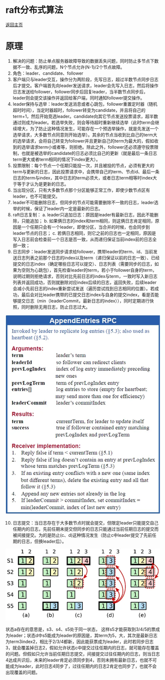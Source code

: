 # raft分布式算法

[返回主页](../../README.md)

# 原理


1. 解决的问题：防止单点服务器故障导致的数据丢失问题，同时防止多节点下数据不一致、乱序的问题，N个节点允许(N-1)/2个节点故障。
2. 角色：leader、candidate、follower
3. 客户端只与leader交互，操作分为两阶段，先写日志，超过半数节点同步日志后才提交。客户端首先向leader发送请求，leader会先写入日志，然后将操作日志发送给follower，follower同步后回复leader，当半数节点同步后，leader则会提交该操作并返回给客户端，同时通知follower提交操作。
4. leader保持与选举：leader发送消息或者心跳包，follower重置定时器（随机超时时间），当定时器超时，follower转变为candidate，并且将自己的term+1，然后开始竞选leader。candidate向其它节点发送投票请求，超半数通过则成为leader。若选举失败，则会等待超时重新继续选举（此时term会继续增大，为了防止这种情况发生，可能存在一个预选举操作，就是先发送一个选举请求，大多数节点同意则开始选举）。其余的节点当收到比自己的term大的选举请求，会将自己转变为follower并且更新自己的term为最大的，假如收到的选举请求term小或者等，则拒绝。除此之外，follower还必须遵守投票限制，也就是被选举的candidate的日志必须比自己的更新（就是最后一条日志term更大或者term相同的情况下index更大）。
5. 投票限制：每个节点一个任期只能投一次，并且被投的节点，必须有更大的term与更新的日志，因此投票请求中，会携带自己的term、节点id、最后一条日志的term与index，其中日志的term必须大，或者日志term相等时index大于等于才认为是更新的日志。
6. 当出现分区，只有大多数节点那个分区能够正常工作，即使少数节点区有leader，也不可能提交。
7. leader不可能删除日志，但同步的节点可能需要删除不一致的日志，leader选举的时候，保证了leader内一定是最新的日志。
8. raft日志复制：
  a. leader只追加日志：原因是leader有最新日志，因此不能删除，只能追加；
  b. 如果俩日志的index和term相同，则这俩日志肯定相同，原因是一个任期只会有一个leader，即使分区，当合并的时候，也会同步到leader节点的日志；
  c. 若俩日志相同，则它之前的日志也一定相同，原因是写入日志前会检查前一个日志是否一致，从而递归保证当前index前的日志全部一致；
9. 日志同步：leader发送同步请求给follower，携带leader的term、id、当前发送日志列表之前那个日志的index以及term（递归保证以前的日志一致）、已经提交的日志index（确定哪些日志可以提交）、日志列表（需要同步的日志，如果为空则为心跳包），首先检查leader的term，若小于follower自身的term，说明过期则拒绝请求，否则对比先前日志的index与term，一致时写入新日志列表并返回成功，否则就删除对应index后续的日志，返回失败，后续leader会减小先前日志的index重新尝试发送（遍历尝试找到日志相同的位置）。若成功，最后会对比leader携带的已提交日志index与自身的提交index，看是否能够提交日志（min（leaderCommit，最新日志的index）），同时定期进行快照，同时删除无用日志，防止日志过大。

![raft1](./raft1.png)

10. 日志提交：当日志存在于大多数节点时就会提交，但限定leader只能提交自己任期内的日志，先前任期未提交但同步的日志只能通过当前任期日志的提交而被间接提交。为的是防止(c、d)这种情况发生（防止c中leader提交了先前任期的日志，但换leader后）。

![raft2](./raft2.png)

状态a存在的意思是，s3、s4、s5处于同一状态， 这样s5才能获取到3/4/5的票成为leader；状态d中s5能成为leader的原因是，其term为5，大，其次是最新日志为term3index2，相比于2/3/4都新，因此能获票成为leader，此时若同步日志3，就会覆盖掉日志2，假如允许状态c中提交过往任期内的日志，就可能存在覆盖的问题。但假如只允许当前任期日志提交，间接提交过往任期内的日志，则当日志4达成共识后，未来的leader肯定必须同步到4，否则未拥有最新日志，也就不可能成为leader，此时日志4同步了，过往任期内的日志2肯定也同步了，也就不会出现覆盖的问题。
